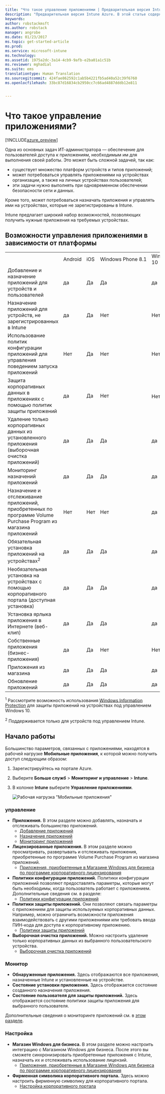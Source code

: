```yaml
---
title: "Что такое управление приложениями | Предварительная версия Intune Azure | Документация Майкрософт"
description: "Предварительная версия Intune Azure. В этой статье содержатся общие сведения об управлении приложениями с помощью Microsoft Intune"
keywords: 
author: robstackmsft
ms.author: robstack
manager: angrobe
ms.date: 01/23/2017
ms.topic: get-started-article
ms.prod: 
ms.service: microsoft-intune
ms.technology: 
ms.assetid: 1975a2dc-3a14-4cb9-9afb-e2ba01a1c51b
ms.reviewer: mghadial
ms.suite: ems
translationtype: Human Translation
ms.sourcegitcommit: 424fae862592c1ab5b4221fb5ad40a52c39f6760
ms.openlocfilehash: 33bc87d16834cb2950cc7c66ad4887dddb12e811


---
```


# <a name="what-is-app-management"></a>Что такое управление приложениями?


[!INCLUDE[azure_preview](../includes/azure_preview.md)]


Одна из основных задач ИТ-администратора — обеспечение для пользователей доступа к приложениям, необходимым им для выполнения своей работы. Это может быть сложной задачей, так как:
- существует множество платформ устройств и типов приложений;
- может потребоваться управлять приложениями на устройствах организации, а также на личных устройствах пользователей;
- эти задачи нужно выполнять при одновременном обеспечении безопасности сети и данных. 

Кроме того, может потребоваться назначать приложения и управлять ими на устройствах, которые не зарегистрированы в Intune.

Intune предлагает широкий набор возможностей, позволяющих получить нужные приложения на требуемых устройствах.

## <a name="app-management-capabilities-by-platform"></a>Возможности управления приложениями в зависимости от платформы

||||||
|-|-|-|-|-|
|&nbsp; |Android|iOS|Windows Phone 8.1|Windows 10|
|Добавление и назначение приложений для устройств и пользователей|да|Да|Да|да|
|Назначение приложений для устройств, не зарегистрированных в Intune|да|Да|Нет|Нет|
|Использование политик конфигурации приложений для управления поведением запуска приложений|Нет|Да|Нет|Нет|
|Защита корпоративных данных в приложениях с помощью политик защиты приложений|да|Да|Нет|Нет<sup>1</sup>|
|Удаление только корпоративных данных из установленного приложения (выборочная очистка приложений)|да|Да|Да|да|
|Мониторинг назначений приложений|да|Да|Да|да|
|Назначение и отслеживание приложений, приобретенных по программе Volume Purchase Program из магазина приложений|Нет|Нет|Нет|да|
|Обязательная установка приложений на устройствах<sup>2</sup>|да|Да|Да|да|
|Необязательная установка на устройствах с помощью корпоративного портала (доступная установка)|да|Да|Да|да|
|Установка ярлыка приложения в Интернете (веб-клип)|да|Да|Да|да|
|Собственные приложения (бизнес-приложения)|да|Да|Нет|Нет|
|Приложения из магазина|да|Да|Да|да|
|Обновление приложений|да|Да|Да|да|

<sup>1</sup> Рассмотрите возможность использования [Windows Information Protection](/intune-azure/configure-devices/how-to-configure-windows-information-protection) для защиты приложений на устройствах под управлением Windows 10.

<sup>2</sup> Поддерживается только для устройств под управлением Intune.


## <a name="how-to-get-started"></a>Начало работы

Большинство параметров, связанных с приложениями, находятся в рабочей нагрузке **Мобильные приложения**, к которой можно получить доступ следующим образом:

1. Зарегистрируйтесь на портале Azure.
2. Выберите **Больше служб** > **Мониторинг и управление** > **Intune**.
3. В колонке **Intune** выберите **Управление приложениями**.

    ![Рабочая нагрузка "Мобильные приложения"](./media/apps-workload.png)

### <a name="manage"></a>управление
- **Приложения.** В этом разделе можно добавлять, назначать и отслеживать большинство приложений. 
    - [Добавление приложений](add-apps.md)
    - [Назначение приложений](deploy-apps.md)
    - [Мониторинг приложений](monitor-apps.md)
- **Лицензированные приложения.** В этом разделе можно просматривать, развертывать и отслеживать приложения, приобретенные по программе Volume Purchase Program из магазина приложений.
    - [Приложения, приобретенные в Магазине Windows для бизнеса по программе корпоративного лицензирования](wsfb-apps.md)
- **Политики конфигурации приложений.** Политики конфигурации приложений позволяют предоставлять параметры, которые могут быть необходимы, когда пользователь работает с приложением. Дополнительные сведения см. в разделе:
    - [Политики конфигурации приложений](app-configuration-policies.md)
- **Политики защиты приложений.** Они позволяют связать параметры с приложением для защиты используемых корпоративных данных. Например, можно ограничить возможности приложения взаимодействовать с другими приложениями или требовать ввода ПИН-кода для доступа к корпоративному приложению.
    - [Политики защиты приложений](app-protection-policies.md)
- **Выборочная очистка приложений.** Можно настроить удаление только корпоративных данных из выбранного пользовательского устройства.
    - [Выборочная очистка приложений](app-selective-wipe.md)

### <a name="monitor"></a>Монитор
- **Обнаруженные приложения.** Здесь отображаются все приложения, назначенные Intune и установленные на устройстве.
- **Состояние установки приложения.** Здесь отображается состояние созданного назначения приложения.
- **Состояние пользователя для защиты приложений.** Здесь отображается состояние политики защиты приложения для выбранного пользователя.

Дополнительные сведения о мониторинге приложений см. в [этом разделе](monitor-apps.md).

### <a name="setup"></a>Настройка
<!--- **iOS VPP Tokens**
    - [iOS volume-purchased apps](ios-vpp-apps.md) --->
- **Магазин Windows для бизнеса.** В этом разделе можно настроить интеграцию с Магазином Windows для бизнеса. После этого вы сможете синхронизировать приобретенные приложения с Intune, назначать их и отслеживать использование лицензий. 
    - [Приложения, приобретенные в Магазине Windows для бизнеса по программе корпоративного лицензирования](wsfb-apps.md)
- **Фирменная символика корпоративного портала.** Здесь можно настроить фирменную символику для корпоративного портала. 
    - [Настройка корпоративного портала](company-portal-app.md)



<!--HONumber=Feb17_HO1-->


